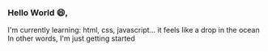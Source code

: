 ### Hello World :smile:,
I'm currently learning: html, css, javascript... it feels like a drop in the ocean
In other words, I'm just getting started
